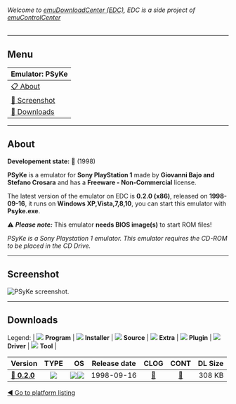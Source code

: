 ###### Welcome to [emuDownloadCenter (EDC)](https://github.com/PhoenixInteractiveNL/emuDownloadCenter/wiki/), EDC is a side project of [emuControlCenter](https://github.com/PhoenixInteractiveNL/emuControlCenter/wiki/)
***
## Menu
| **Emulator: PSyKe** |
|:---------|
| [:clipboard: About](#about) |
| [:sunrise: Screenshot](#screenshot) |
| [:floppy_disk: Downloads](#downloads) |
***
## About
**Developement state:** :red_circle: (1998)

**PSyKe** is a emulator for **Sony PlayStation 1** made by **Giovanni Bajo and Stefano Crosara** and has a **Freeware - Non-Commercial** license.

The latest version of the emulator on EDC is **0.2.0 (x86)**, released on **1998-09-16**, it runs on **Windows XP,Vista,7,8,10**, you can start this emulator with **Psyke.exe**.

:warning: _**Please note:**_ This emulator **needs BIOS image(s)** to start ROM files!

_PSyKe is a Sony Playstation 1 emulator. This emulator requires the CD-ROM to be placed in the CD Drive._
***
## Screenshot
![](https://raw.githubusercontent.com/PhoenixInteractiveNL/emuDownloadCenter/master/hooks/psyke/emulator_screen_01.jpg "PSyKe screenshot.")
***
## Downloads
Legend: | 
![](https://raw.githubusercontent.com/wiki/PhoenixInteractiveNL/emuDownloadCenter/images_misc/icon_program_24.png) **Program** | 
![](https://raw.githubusercontent.com/wiki/PhoenixInteractiveNL/emuDownloadCenter/images_misc/icon_installer_24.png) **Installer** | 
![](https://raw.githubusercontent.com/wiki/PhoenixInteractiveNL/emuDownloadCenter/images_misc/icon_source_code_24.png) **Source** | 
![](https://raw.githubusercontent.com/wiki/PhoenixInteractiveNL/emuDownloadCenter/images_misc/icon_extra_24.png) **Extra** | 
![](https://raw.githubusercontent.com/wiki/PhoenixInteractiveNL/emuDownloadCenter/images_misc/icon_plugin_24.png) **Plugin** | 
![](https://raw.githubusercontent.com/wiki/PhoenixInteractiveNL/emuDownloadCenter/images_misc/icon_driver_24.png) **Driver** | 
![](https://raw.githubusercontent.com/wiki/PhoenixInteractiveNL/emuDownloadCenter/images_misc/icon_tool_24.png) **Tool** | 
 
| Version | TYPE | OS | Release date | CLOG | CONT | DL Size |
|:--------|:----:|---:|:------------:|:----:|:----:|--------:|
| [:floppy_disk: **0.2.0**](https://github.com/PhoenixInteractiveNL/edc-repo0005/raw/master/psyke/0.2.0.7z) | ![](https://raw.githubusercontent.com/wiki/PhoenixInteractiveNL/emuDownloadCenter/images_misc/icon_program_24.png) | ![](https://raw.githubusercontent.com/wiki/PhoenixInteractiveNL/emuDownloadCenter/images_misc/logo_windows_24.png)![](https://raw.githubusercontent.com/wiki/PhoenixInteractiveNL/emuDownloadCenter/images_misc/icon_32-bit_24.png) | 1998-09-16 | [:page_facing_up:](https://github.com/PhoenixInteractiveNL/edc-repo0005/blob/master/psyke/0.2.0_changelog.txt) | [:mag_right:](https://github.com/PhoenixInteractiveNL/edc-repo0005/blob/master/psyke/0.2.0_contents.txt) | 308 KB |

[:arrow_backward: Go to platform listing](https://github.com/PhoenixInteractiveNL/emuDownloadCenter/wiki/EDC-Platform-List)
